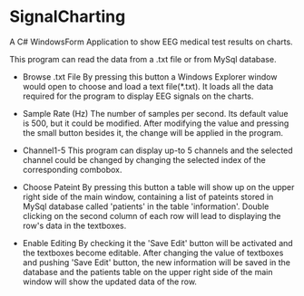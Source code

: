 # SignalCharting
A C# WindowsForm Application to show EEG medical test results on charts.

This program can read the data from a .txt file or from MySql database.

- Browse .txt File
	By pressing this button a Windows Explorer window would open to choose and load a text file(*.txt).
	It loads all the data required for the program to display EEG signals on the charts.

- Sample Rate (Hz)
	The number of samples per second. Its default value is 500, but it could be modified. After modifying
	the value and pressing the small button besides it, the change will be applied in the program.

- Channel1-5
	This program can display up-to 5 channels and the selected channel could be changed by changing the 
	selected index of the corresponding combobox.

- Choose Pateint
	By pressing this button a table will show up on the upper right side of the main window, containing
	a list of pateints stored in MySql database called 'patients' in the table 'information'. Double clicking
	on the second column of each row will lead to displaying the row's data in the textboxes.

- Enable Editing
	By checking it the 'Save Edit' button will be activated and the textboxes become editable. After changing the
	value of textboxes and pushing 'Save Edit' button, the new information will be saved in the database and the
	patients table on the upper right side of the main window will show the updated data of the row.
